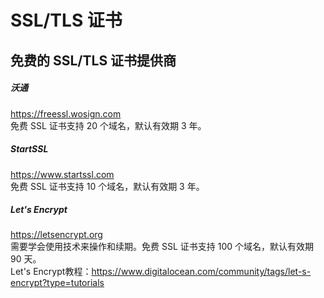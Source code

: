# SSL/TLS 证书
## 免费的 SSL/TLS 证书提供商
##### 沃通
<https://freessl.wosign.com>  
免费 SSL 证书支持 20 个域名，默认有效期 3 年。
##### StartSSL
<https://www.startssl.com>  
免费 SSL 证书支持 10 个域名，默认有效期 3 年。
##### Let's Encrypt
<https://letsencrypt.org>  
需要学会使用技术来操作和续期。免费 SSL 证书支持 100 个域名，默认有效期 90 天。  
Let's Encrypt教程：<https://www.digitalocean.com/community/tags/let-s-encrypt?type=tutorials>